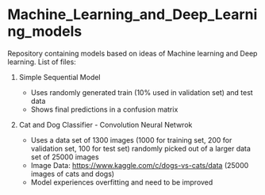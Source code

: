 # Machine_Learning_and_Deep_Learning_models

Repository containing models based on ideas of Machine learning and Deep learning. List of files:

1. Simple Sequential Model
    - Uses randomly generated train (10% used in validation set) and test data
    - Shows final predictions in a confusion matrix

2. Cat and Dog Classifier - Convolution Neural Netwrok
    - Uses a data set of 1300 images (1000 for training set, 200 for validation set, 100 for test set) randomly picked out of a larger data set of 25000 images
    - Image Data: https://www.kaggle.com/c/dogs-vs-cats/data (25000 images of cats and dogs)
    - Model experiences overfitting and need to be improved
